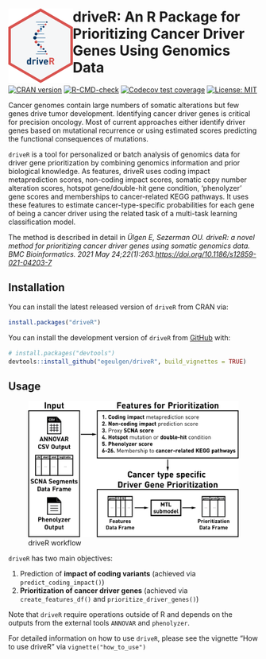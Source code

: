 
<!-- README.md is generated from README.Rmd. Please edit that file -->

# <img src="https://github.com/egeulgen/driveR/blob/master/inst/extdata/driveR_logo.png?raw=true" align="left" height=150/> driveR: An R Package for Prioritizing Cancer Driver Genes Using Genomics Data

<!-- badges: start -->

[![CRAN
version](http://www.r-pkg.org/badges/version-ago/driveR)](https://cran.r-project.org/package=driveR)
[![R-CMD-check](https://github.com/egeulgen/driveR/actions/workflows/R-CMD-check.yaml/badge.svg)](https://github.com/egeulgen/driveR/actions/workflows/R-CMD-check.yaml)
[![Codecov test
coverage](https://codecov.io/gh/egeulgen/driveR/branch/master/graph/badge.svg)](https://app.codecov.io/gh/egeulgen/driveR?branch=master)
[![License:
MIT](https://img.shields.io/badge/License-MIT-yellow.svg)](https://opensource.org/license/mit/)
<!-- badges: end -->

Cancer genomes contain large numbers of somatic alterations but few
genes drive tumor development. Identifying cancer driver genes is
critical for precision oncology. Most of current approaches either
identify driver genes based on mutational recurrence or using estimated
scores predicting the functional consequences of mutations.

`driveR` is a tool for personalized or batch analysis of genomics data
for driver gene prioritization by combining genomics information and
prior biological knowledge. As features, driveR uses coding impact
metaprediction scores, non-coding impact scores, somatic copy number
alteration scores, hotspot gene/double-hit gene condition, ‘phenolyzer’
gene scores and memberships to cancer-related KEGG pathways. It uses
these features to estimate cancer-type-specific probabilities for each
gene of being a cancer driver using the related task of a multi-task
learning classification model.

The method is described in detail in *Ülgen E, Sezerman OU. driveR: a
novel method for prioritizing cancer driver genes using somatic genomics
data. BMC Bioinformatics. 2021 May
24;22(1):263.<https://doi.org/10.1186/s12859-021-04203-7>*

## Installation

You can install the latest released version of `driveR` from CRAN via:

``` r
install.packages("driveR")
```

You can install the development version of `driveR` from
[GitHub](https://github.com/) with:

``` r
# install.packages("devtools")
devtools::install_github("egeulgen/driveR", build_vignettes = TRUE)
```

## Usage

<figure>
<img
src="https://github.com/egeulgen/driveR/blob/master/inst/extdata/driver_workflow.png?raw=true"
title="driveR workflow" alt="driveR workflow" />
<figcaption aria-hidden="true">driveR workflow</figcaption>
</figure>

`driveR` has two main objectives:

1.  Prediction of **impact of coding variants** (achieved via
    `predict_coding_impact()`)
2.  **Prioritization of cancer driver genes** (achieved via
    `create_features_df()` and `prioritize_driver_genes()`)

Note that `driveR` require operations outside of R and depends on the
outputs from the external tools `ANNOVAR` and `phenolyzer`.

For detailed information on how to use `driveR`, please see the vignette
“How to use driveR” via `vignette("how_to_use")`
